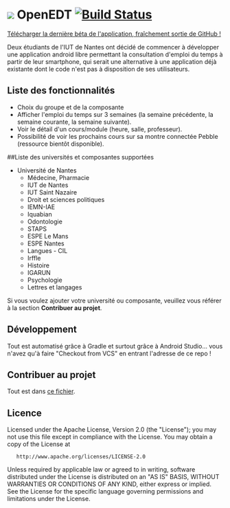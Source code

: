 # ![](https://raw.githubusercontent.com/natinusala/openedt/master/app/src/main/res/mipmap-xhdpi/ic_launcher.png) OpenEDT [![Build Status](https://www.bitrise.io/app/433ed4ff3c85e293.svg?token=B828KBlPpH_9OpUzRn9hVg&branch=master)](https://www.bitrise.io/app/433ed4ff3c85e293)
[Télécharger la dernière béta de l'application, fraîchement sortie de GitHub !](https://launchmycraft.fr/openedt-latest-build)

Deux étudiants de l'IUT de Nantes ont décidé de commencer à développer une application android libre permettant la consultation d'emploi du temps à partir de leur smartphone, qui serait une alternative à une application déjà existante dont le code n'est pas à disposition de ses utilisateurs. 
 

## Liste des fonctionnalités

  + Choix du groupe et de la composante
  + Afficher l'emploi du temps sur 3 semaines (la semaine précédente, la semaine courante, la semaine suivante).
  + Voir le détail d'un cours/module (heure, salle, professeur).
  + Possibilité de voir les prochains cours sur sa montre connectée Pebble (ressource bientôt disponible).


##Liste des universités et composantes supportées
  + Université de Nantes
    - Médecine, Pharmacie
    - IUT de Nantes
    - IUT Saint Nazaire
    - Droit et sciences politiques
    - IEMN-IAE
    - Iquabian
    - Odontologie
    - STAPS
    - ESPE Le Mans
    - ESPE Nantes
    - Langues - CIL
    - Irffle
    - Histoire
    - IGARUN
    - Psychologie
    - Lettres et langages

Si vous voulez ajouter votre université ou composante, veuillez vous référer à la section <b>Contribuer au projet</b>.

## Développement

Tout est automatisé grâce à Gradle et surtout grâce à Android Studio... vous n'avez qu'à faire "Checkout from VCS" en entrant l'adresse de ce repo !

## Contribuer au projet
Tout est dans [ce fichier](CONTRIBUTING.md).

## Licence

 Licensed under the Apache License, Version 2.0 (the "License");
   you may not use this file except in compliance with the License.
   You may obtain a copy of the License at

       http://www.apache.org/licenses/LICENSE-2.0

   Unless required by applicable law or agreed to in writing, software
   distributed under the License is distributed on an "AS IS" BASIS,
   WITHOUT WARRANTIES OR CONDITIONS OF ANY KIND, either express or implied.
   See the License for the specific language governing permissions and
   limitations under the License.
